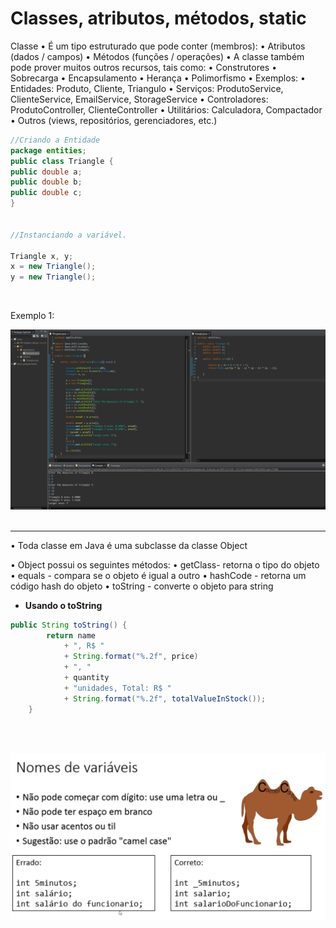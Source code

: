# **Classes, atributos, métodos, static**

Classe
• É um tipo estruturado que pode conter (membros): 
    • Atributos (dados / campos) 
    • Métodos (funções / operações) 
• A classe também pode prover muitos outros recursos, tais como: • Construtores
    • Sobrecarga
    • Encapsulamento
    • Herança
    • Polimorfismo
• Exemplos: 
    • Entidades: Produto, Cliente, Triangulo
    • Serviços: ProdutoService, ClienteService, EmailService, StorageService
    • Controladores: ProdutoController, ClienteController • Utilitários: Calculadora, Compactador • Outros (views, repositórios, gerenciadores, etc.)

```java
//Criando a Entidade
package entities;
public class Triangle {
public double a;
public double b;
public double c;
}


//Instanciando a variável.

Triangle x, y;
x = new Triangle();
y = new Triangle();

```
<br>

Exemplo 1:

![Primeiro Problema com OO](/JAVA%20E%20OO/IMG/primeiroOO.png)
<br>
<br>

<hr>

• Toda classe em Java é uma subclasse da classe Object 

• Object possui os seguintes métodos: 
    • getClass- retorna o tipo do objeto
    • equals - compara se o objeto é igual a outro
    • hashCode - retorna um código hash do objeto
    • toString - converte o objeto para string

- **Usando o toString**

```java
public String toString() {
		return name 
			+ ", R$ "
			+ String.format("%.2f", price)
			+ ", "
			+ quantity
			+ "unidades, Total: R$ "
			+ String.format("%.2f", totalValueInStock());
	}
```
<br>
<br>

![Segundo Exemplo OO](/JAVA%20E%20OO/IMG/segundoExemploOO.png)
<br>
<br>